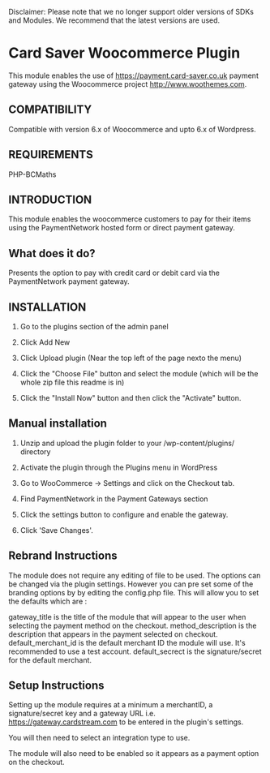 Disclaimer: Please note that we no longer support older versions of SDKs and Modules. We recommend that the latest versions are used.

Card Saver Woocommerce Plugin
==============

This module enables the use of https://payment.card-saver.co.uk payment gateway using the Woocommerce project http://www.woothemes.com.

COMPATIBILITY
------------

Compatible with version 6.x of Woocommerce and upto 6.x of Wordpress. 

REQUIREMENTS
------------

PHP-BCMaths

INTRODUCTION
------------

This module enables the woocommerce customers to pay for their items using the PaymentNetwork hosted form or direct payment gateway.

What does it do?
----------------
Presents the option to pay with credit card or debit card via the PaymentNetwork payment gateway.


INSTALLATION
------------

1. Go to the plugins section of the admin panel

2. Click Add New

3. Click Upload plugin (Near the top left of the page nexto the menu)

4. Click the "Choose File" button and select the module (which will be the whole zip file this readme is in)

4. Click the "Install Now" button and then click the "Activate" button.


Manual installation 
--------------------

1. Unzip and upload the plugin folder to your /wp-content/plugins/ directory

2. Activate the plugin through the Plugins menu in WordPress

3. Go to WooCommerce -> Settings and click on the Checkout tab. 

4. Find PaymentNetwork in the Payment Gateways section 

5. Click the settings button to configure and enable the gateway.

6. Click 'Save Changes'.


Rebrand Instructions
--------------------

The module does not require any editing of file to be used. The options can be changed via the plugin settings.
However you can pre set some of the branding options by by editing the config.php file. 
This will allow you to set the defaults which are :

gateway_title is the title of the module that will appear to the user when selecting the payment method on the checkout.
method_description is the description that appears in the payment selected on checkout.
default_merchant_id is the default merchant ID the module will use. It's recommended to use a test account.
default_secrect is the signature/secret for the default merchant.


Setup Instructions
--------------------

Setting up the module requires at a minimum a merchantID, a signature/secret key and
a gateway URL i.e. https://gateway.cardstream.com to be entered in the plugin's settings.

You will then need to select an integration type to use.

The module will also need to be enabled so it appears as a payment option on the checkout.
